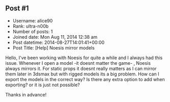 ## Post #1
- Username: alice90
- Rank: ultra-n00b
- Number of posts: 1
- Joined date: Mon Aug 11, 2014 12:38 am
- Post datetime: 2014-08-27T14:01:41+00:00
- Post Title: [Help] Noesis mirror models

Hello,
I've been working with Noesis for quite a while and I always had this issue. Whenever I open a model -it doesnt matter the game- , Noesis always mirrors it. For static props it doesnt really matters as I can mirror them later in 3dsmax but with rigged models its a big problem.
How can I export the models in the correct way? Is there any extra option to add when exporting? or it is just not possible?

Thanks in advance!
